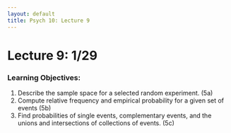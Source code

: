 ```yaml
---
layout: default
title: Psych 10: Lecture 9
---
```

# Lecture 9: 1/29

### Learning Objectives:
1. Describe the sample space for a selected random experiment. (5a)
2. Compute relative frequency and empirical probability for a given set of events (5b)
3. Find probabilities of single events, complementary events, and the unions and intersections of collections of events. (5c)

